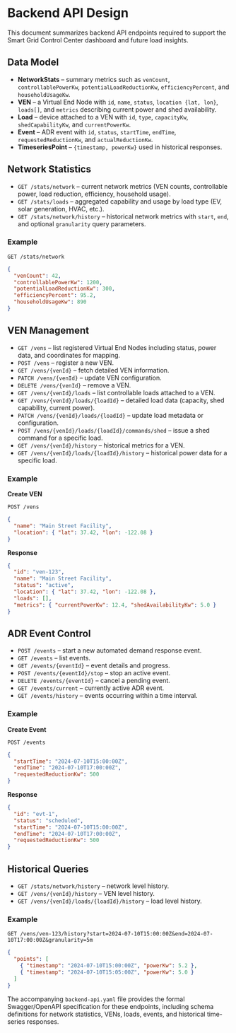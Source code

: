 # Backend API Design

This document summarizes backend API endpoints required to support the Smart Grid Control Center dashboard and future load insights.

## Data Model

- **NetworkStats** – summary metrics such as `venCount`, `controllablePowerKw`, `potentialLoadReductionKw`, `efficiencyPercent`, and `householdUsageKw`.
- **VEN** – a Virtual End Node with `id`, `name`, `status`, `location {lat, lon}`, `loads[]`, and `metrics` describing current power and shed availability.
- **Load** – device attached to a VEN with `id`, `type`, `capacityKw`, `shedCapabilityKw`, and `currentPowerKw`.
- **Event** – ADR event with `id`, `status`, `startTime`, `endTime`, `requestedReductionKw`, and `actualReductionKw`.
- **TimeseriesPoint** – `{timestamp, powerKw}` used in historical responses.

## Network Statistics

- `GET /stats/network` – current network metrics (VEN counts, controllable power, load reduction, efficiency, household usage).
- `GET /stats/loads` – aggregated capability and usage by load type (EV, solar generation, HVAC, etc.).
- `GET /stats/network/history` – historical network metrics with `start`, `end`, and optional `granularity` query parameters.

### Example

```http
GET /stats/network
```

```json
{
  "venCount": 42,
  "controllablePowerKw": 1200,
  "potentialLoadReductionKw": 300,
  "efficiencyPercent": 95.2,
  "householdUsageKw": 890
}
```

## VEN Management

- `GET /vens` – list registered Virtual End Nodes including status, power data, and coordinates for mapping.
- `POST /vens` – register a new VEN.
- `GET /vens/{venId}` – fetch detailed VEN information.
- `PATCH /vens/{venId}` – update VEN configuration.
- `DELETE /vens/{venId}` – remove a VEN.
- `GET /vens/{venId}/loads` – list controllable loads attached to a VEN.
- `GET /vens/{venId}/loads/{loadId}` – detailed load data (capacity, shed capability, current power).
- `PATCH /vens/{venId}/loads/{loadId}` – update load metadata or configuration.
- `POST /vens/{venId}/loads/{loadId}/commands/shed` – issue a shed command for a specific load.
- `GET /vens/{venId}/history` – historical metrics for a VEN.
- `GET /vens/{venId}/loads/{loadId}/history` – historical power data for a specific load.

### Example

**Create VEN**

```http
POST /vens
```

```json
{
  "name": "Main Street Facility",
  "location": { "lat": 37.42, "lon": -122.08 }
}
```

**Response**

```json
{
  "id": "ven-123",
  "name": "Main Street Facility",
  "status": "active",
  "location": { "lat": 37.42, "lon": -122.08 },
  "loads": [],
  "metrics": { "currentPowerKw": 12.4, "shedAvailabilityKw": 5.0 }
}
```

## ADR Event Control

- `POST /events` – start a new automated demand response event.
- `GET /events` – list events.
- `GET /events/{eventId}` – event details and progress.
- `POST /events/{eventId}/stop` – stop an active event.
- `DELETE /events/{eventId}` – cancel a pending event.
- `GET /events/current` – currently active ADR event.
- `GET /events/history` – events occurring within a time interval.

### Example

**Create Event**

```http
POST /events
```

```json
{
  "startTime": "2024-07-10T15:00:00Z",
  "endTime": "2024-07-10T17:00:00Z",
  "requestedReductionKw": 500
}
```

**Response**

```json
{
  "id": "evt-1",
  "status": "scheduled",
  "startTime": "2024-07-10T15:00:00Z",
  "endTime": "2024-07-10T17:00:00Z",
  "requestedReductionKw": 500
}
```

## Historical Queries

- `GET /stats/network/history` – network level history.
- `GET /vens/{venId}/history` – VEN level history.
- `GET /vens/{venId}/loads/{loadId}/history` – load level history.

### Example

```http
GET /vens/ven-123/history?start=2024-07-10T15:00:00Z&end=2024-07-10T17:00:00Z&granularity=5m
```

```json
{
  "points": [
    { "timestamp": "2024-07-10T15:00:00Z", "powerKw": 5.2 },
    { "timestamp": "2024-07-10T15:05:00Z", "powerKw": 5.0 }
  ]
}
```

The accompanying `backend-api.yaml` file provides the formal Swagger/OpenAPI specification for these endpoints, including schema definitions for network statistics, VENs, loads, events, and historical time-series responses.

